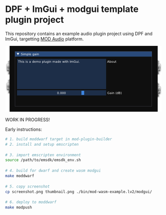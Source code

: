 # DPF + ImGui + modgui template plugin project

This repository contains an example audio plugin project using DPF and ImGui, targetting [MOD Audio](https://mod.audio/) platform.

![screenshot](screenshot.png "Screenshot")

WORK IN PROGRESS!

Early instructions:

```sh
# 1. build moddwarf target in mod-plugin-builder
# 2. install and setup emscripten

# 3. import emscripten environment
source /path/to/emsdk/emsdk_env.sh

# 4. build for dwarf and create wasm modgui
make moddwarf

# 5. copy screenshot
cp screenshot.png thumbnail.png ./bin/mod-wasm-example.lv2/modgui/

# 6. deploy to moddwarf
make modpush
```
